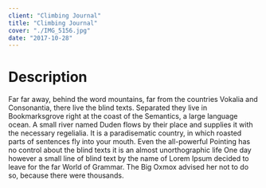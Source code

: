 ```yaml
---
client: "Climbing Journal"
title: "Climbing Journal"
cover: "./IMG_5156.jpg"
date: "2017-10-28"
---
```


# Description

Far far away, behind the word mountains, far from the countries Vokalia and Consonantia, there live the blind texts. Separated they live in Bookmarksgrove right at the coast of the Semantics, a large language ocean. A small river named Duden flows by their place and supplies it with the necessary regelialia. It is a paradisematic country, in which roasted parts of sentences fly into your mouth. Even the all-powerful Pointing has no control about the blind texts it is an almost unorthographic life One day however a small line of blind text by the name of Lorem Ipsum decided to leave for the far World of Grammar. The Big Oxmox advised her not to do so, because there were thousands.
